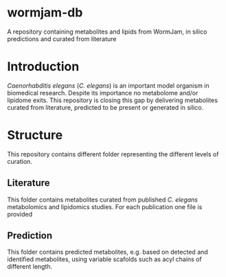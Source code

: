 # wormjam-db
A repository containing metabolites and lipids from WormJam, in silico predictions and curated from literature

# Introduction

<i>Caenorhabditis elegans</i> (<i>C. elegans</i>) is an important model organism in biomedical research. Despite its importance no metabolome and/or lipidome exits. This repository is closing this gap by delivering metabolites curated from literature, predicted to be present or generated in silico.

# Structure

This repository contains different folder representing the different levels of curation.

## Literature

This folder contains metabolites curated from published <i>C. elegans</i> metabolomics and lipidomics studies. For each publication one file is provided

## Prediction

This folder contains predicted metabolites, e.g. based on detected and identified metabolites, using variable scafolds such as acyl chains of different length.
